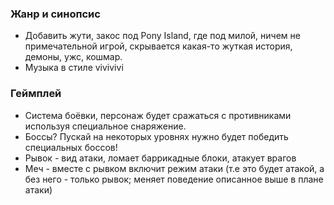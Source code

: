 ### Жанр и синопсис
- Добавить жути, закос под Pony Island, где под милой, ничем не примечательной игрой, скрывается какая-то жуткая история, демоны, ужс, кошмар.
- Музыка в стиле vivivivi
### Геймплей
- Система боёвки, персонаж будет сражаться с противниками используя специальное снаряжение.
- Боссы? Пускай на некоторых уровнях нужно будет победить специальных боссов!
- Рывок - вид атаки, ломает баррикадные блоки, атакует врагов
- Меч - вместе с рывком включит режим атаки (т.е это будет атакой, а без него - только рывок; меняет поведение описанное выше в плане атаки)
